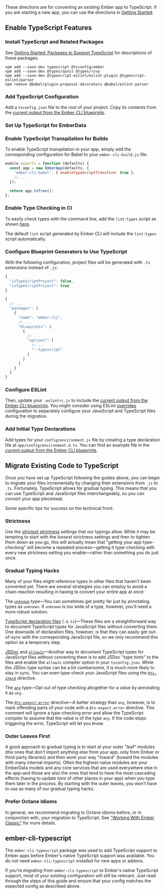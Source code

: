 These directions are for converting an _existing_ Ember app to TypeScript. If you are starting a new app, you can use the directions in [Getting Started][].

## Enable TypeScript Features

### Install TypeScript and Related Packages

See [Getting Started: Packages to Support TypeScript][packages] for descriptions of these packages.

```shell
npm add --save-dev typescript @tsconfig/ember
npm add --save-dev @types/qunit @types/rsvp
npm add --save-dev @typescript-eslint/eslint-plugin @typescript-eslint/parser
npm remove @babel/plugin-proposal-decorators @babel/eslint-parser
```

### Add TypeScript Configuration

Add a `tsconfig.json` file to the root of your project. Copy its contents from the [current output from the Ember CLI blueprints][tsconfig.json].

### Set Up TypeScript for EmberData

<!-- FIXME: @gitKrystan Link -->

### Enable TypeScript Transpilation for Builds

To enable TypeScript transpilation in your app, simply add the corresponding configuration for Babel to your `ember-cli-build.js` file.

```javascript {data-filename="ember-cli-build.js" data-diff="+3"}
module.exports = function (defaults) {
  const app = new EmberApp(defaults, {
    'ember-cli-babel': { enableTypeScriptTransform: true },
    // ...
  });

  return app.toTree();
};
```

### Enable Type Checking in CI

To easily check types with the command line, add the `lint:types` script as shown [here][lint-types].

The default `lint` script generated by Ember CLI will include the `lint:types` script automatically.

### Configure Blueprint Generators to Use TypeScript

With the following configuration, project files will be generated with `.ts` extensions instead of `.js`:

```javascript {data-filename=".ember-cli" data-diff="-2,+3"}
{
  "isTypeScriptProject": false,
  "isTypeScriptProject": true,
}
```

```js {data-filename="config/ember-cli-update.json" data-diff="+12"}
{
  // ...
  "packages": [
    {
      "name": "ember-cli",
      // ...
      "blueprints": [
        {
          // ...
          "options": [
            // ...
            "--typescript"
          ]
        }
      ]
    }
  ]
}
```

### Configure ESLint

Then, update your `.eslintrc.js` to include the [current output from the Ember CLI blueprints][eslintrc]. You might consider using ESLint [overrides][] configuration to separately configure your JavaScript and TypeScript files during the migration.

### Add Initial Type Declarations

Add types for your `config/environment.js` file by creating a type declaration file at `app/config/environment.d.ts`. You can find an example file in the [current output from the Ember CLI blueprints][environment.d.ts].

## Migrate Existing Code to TypeScript

Once you have set up TypeScript following the guides above, you can begin to migrate your files incrementally by changing their extensions from `.js` to `.ts`. Fortunately, TypeScript allows for gradual typing. This means that you can use TypeScript and JavaScript files interchangeably, so you can convert your app piecemeal.

Some specific tips for success on the technical front:

### Strictness

Use the [_strictest_ strictness][strictness] settings that our typings allow. While it may be tempting to start with the _loosest_ strictness settings and then to tighten them down as you go, this will actually mean that "getting your app type-checking" will become a repeated process—getting it type-checking with every new strictness setting you enable—rather than something you do just once.

### Gradual Typing Hacks

Many of your files might reference types in other files that haven't been converted yet. There are several strategies you can employ to avoid a chain-reaction resulting in having to convert your entire app at once:

The [`unknown`][unknown] type—You can sometimes get pretty far just by annotating types as `unknown`. If `unknown` is too wide of a type, however, you'll need a more robust solution.

[TypeScript declaration files][dts] (`.d.ts`)—These files are a straightforward way to document TypeScript types for JavaScript files without converting them. One downside of declaration files, however, is that they can easily get out-of-sync with the corresponding JavaScript file, so we only recommend this option as a temporary step.

[JSDoc][] and [`allowJs`][allowJs]—Another way to document TypeScript types for JavaScript files without converting them is to add JSDoc "type hints" to the files and enable the `allowJs` compiler option in your `tsconfig.json`. While the JSDoc type syntax can be a bit cumbersome, it is much more likely to stay in sync. You can even type-check your JavaScript files using the [`@ts-check`][ts-check] directive.

The [`any`][any] type—Opt out of type checking altogether for a value by annotating it as `any`.

The [`@ts-expect-error`][ts-expect-error] directive—A better strategy than `any`, however, is to mark offending parts of your code with a `@ts-expect-error` directive. This comment will ignore a type-checking error and allow the TypeScript compiler to assume that the value is of the type `any`. If the code stops triggering the error, TypeScript will let you know.

### Outer Leaves First

A good approach to gradual typing is to start at your outer "leaf" modules (the ones that don't import anything else from your app, only from Ember or third-party libraries) and then work your way "inward" (toward the modules with many internal imports). Often the highest-value modules are your EmberData models and any core services that are used everywhere else in the app–and those are also the ones that tend to have the most cascading effects (having to update _tons_ of other places in your app) when you type them later in the process. By starting with the outer leaves, you won't have to use as many of our gradual typing hacks.

### Prefer Octane Idioms

In general, we recommend migrating to Octane idioms before, or in conjunction with, your migration to TypeScript. See ["Working With Ember Classic"][legacy] for more details.

## ember-cli-typescript

The `ember-cli-typescript` package was used to add TypeScript support to Ember apps before Ember's native TypeScript support was available. You do _not_ need `ember-cli-typescript` installed for new apps or addons.

If you're migrating from `ember-cli-typescript` to Ember's native TypeScript support, most of your existing configuration will still be relevant. Just read through the steps of this guide and ensure that your config matches the expected config as described above.

<!-- Internal links -->

[getting started]: ../../getting-started/
[legacy]: ../../additional-resources/legacy/
[packages]: ../../getting-started/#toc_packages-to-support-typescript
[strictness]: ../../additional-resources/faq/#toc_strictness

<!-- External links -->

[allowJs]: https://www.typescriptlang.org/tsconfig/#allowJs
[any]: https://www.typescriptlang.org/docs/handbook/2/everyday-types.html#any
[dts]: https://www.typescriptlang.org/docs/handbook/declaration-files/introduction.html
[environment.d.ts]: https://github.com/ember-cli/editor-output/blob/stackblitz-app-output-typescript/app/config/environment.d.ts
[eslintrc]: https://github.com/ember-cli/editor-output/blob/stackblitz-app-output-typescript/.eslintrc.js
[global.d.ts]: https://github.com/ember-cli/editor-output/blob/stackblitz-app-output-typescript/types/global.d.ts
[lint-types]: https://github.com/ember-cli/editor-output/blob/stackblitz-app-output-typescript/package.json
[JSDoc]: https://www.typescriptlang.org/docs/handbook/jsdoc-supported-types.html#handbook-content
[overrides]: https://eslint.org/docs/latest/use/configure/configuration-files#configuration-based-on-glob-patterns
[ts-check]: https://www.typescriptlang.org/docs/handbook/intro-to-js-ts.html#ts-check
[ts-expect-error]: https://www.typescriptlang.org/docs/handbook/release-notes/typescript-3-9.html
[tsconfig.json]: https://github.com/ember-cli/editor-output/blob/stackblitz-app-output-typescript/tsconfig.json
[unknown]: https://www.typescriptlang.org/docs/handbook/2/functions.html
